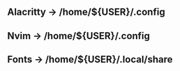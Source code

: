 ## Alacritty -> /home/${USER}/.config
## Nvim -> /home/${USER}/.config
## Fonts -> /home/${USER}/.local/share
